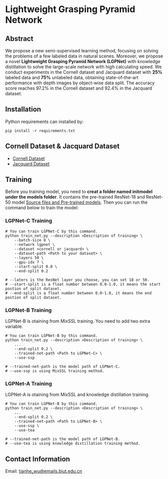 # Lightweight Grasping Pyramid Network

## Abstract
We propose a new semi-supervised learning method, focusing on solving the problems of a few labeled data in natural scenes. Moreover, we propose a novel **Lightweight Grasping Pyramid Network (LGPNet)** with knowledge distillation to solve the large-scale network with high calculating speed. We conduct experiments in the Cornell dataset and Jacquard dataset with **25%** labeled data and **75%** unlabeled data, obtaining state-of-the-art performance with depth images by object-wise data split. The accuracy score reaches 97.2% in the Cornell dataset and 92.4% in the Jacquard dataset.

## Installation
Python requirements can installed by:
```shell
pip install -r requirements.txt
```

## Cornell Dataset & Jacquard Dataset
- [Cornell Dataset](https://www.kaggle.com/oneoneliu/cornell-grasp)
- [Jacquard Dataset](https://jacquard.liris.cnrs.fr/)

## Training
Before you training model, you need to **creat a folder named initmodel under the models folder**. It contains the pre-trained ResNet-18 and ResNet-50 model [Source files and Pre-trained models](https://github.com/TianheWu/LGPNet/releases/tag/Version-1). Then you can run the command below to train the model:

### LGPNet-C Training
```shell
# You can train LGPNet-C by this command.
python train_net.py --description <Description of training> \
    --batch-size 8 \
    --network lgpnet \
    --dataset <cornell or jacquard> \
    --dataset-path <Path to your dataset> \
    --layers 50 \
    --gpu-idx 7 \
    --start-split 0.0 \
    --end-split 0.2 

# --laters is the ResNet layer you choose, you can set 18 or 50.
# --start-split is a float number between 0.0-1.0, it means the start postion of split dataset.
# --end-split is a float number between 0.0-1.0, it means the end postion of split dataset.
```
### LGPNet-B Training
LGPNet-B is otaining from MixSSL training. You need to add two extra variable.
```shell
# You can train LGPNet-B by this command.
python train_net.py --description <Description of training> \
    ...
    --end-split 0.2 \
    --trained-net-path <Path to LGPNet-C> \
    --use-ssp 

# --trained-net-path is the model path of LGPNet-C.
# --use-ssp is using MixSSL training method.
```

### LGPNet-A Training
LGPNet-A is otaining from MixSSL and knowledge distillation training.
```shell
# You can train LGPNet-B by this command.
python train_net.py --description <Description of training> \
    ...
    --end-split 0.2 \
    --trained-net-path <Path to LGPNet-B> \
    --use-ssp \
    --use-tea

# --trained-net-path is the model path of LGPNet-B.
# --use-tea is using knowledge distillation training method.
```

## Contact Information
Email: tianhe_wu@emails.bjut.edu.cn
